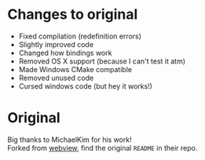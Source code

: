 # Changes to original
- Fixed compilation (redefinition errors)
- Slightly improved code
- Changed how bindings work
- Removed OS X support (because I can't test it atm)
- Made Windows CMake compatible
- Removed unused code
- Cursed windows code (but hey it works!)

# Original
Big thanks to MichaelKim for his work!  
Forked from [webview](https://github.com/MichaelKim/webview), find the original `README` in their repo.